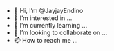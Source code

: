 - 👋 Hi, I’m @JayjayEndino
- 👀 I’m interested in ...
- 🌱 I’m currently learning ...
- 💞️ I’m looking to collaborate on ...
- 📫 How to reach me ...

<!---
JayjayEndino/JayjayEndino is a ✨ special ✨ repository because its `README.md` (this file) appears on your GitHub profile.
You can click the Preview link to take a look at your changes.
--->
